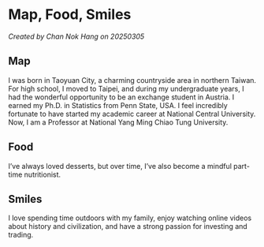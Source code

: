 # Map, Food, Smiles

*Created by Chan Nok Hang on 20250305*

## Map

I was born in Taoyuan City, a charming countryside area in northern Taiwan.
For high school, I moved to Taipei, and during my undergraduate years, I had the wonderful opportunity to be an exchange student in Austria.
I earned my Ph.D. in Statistics from Penn State, USA.
I feel incredibly fortunate to have started my academic career at National Central University.
Now, I am a Professor at National Yang Ming Chiao Tung University.



## Food

I’ve always loved desserts, but over time, I’ve also become a mindful part-time nutritionist.

## Smiles

I love spending time outdoors with my family, enjoy watching online videos about history and civilization, and have a strong passion for investing and trading.

